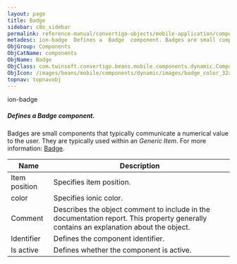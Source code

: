 ```yaml
---
layout: page
title: Badge
sidebar: c8o_sidebar
permalink: reference-manual/convertigo-objects/mobile-application/components/components/badge/
metadesc: ion-badge  Defines a  Badge  component. Badges are small components that typically communicate a numerical value to the user. They are typically used 
ObjGroup: Components
ObjCatName: components
ObjName: Badge
ObjClass: com.twinsoft.convertigo.beans.mobile.components.dynamic.ComponentManager$1
ObjIcon: /images/beans/mobile/components/dynamic/images/badge_color_32x32.png
topnav: topnavobj
---
```

ion-badge
##### Defines a <i>Badge</i> component.
Badges are small components that typically communicate a numerical value to the user.
They are typically used within an <i>Generic Item</i>.
 For more information: <a href='https://ionicframework.com/docs/v3/components/#badges' target='_blank'>Badge</a>.

Name | Description 
--- | ---
Item position | Specifies item position.
color | Specifies ionic color.
Comment | Describes the object comment to include in the documentation report.  This property generally contains an explanation about the object. 
Identifier | Defines the component identifier.  
Is active | Defines whether the component is active. 

